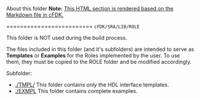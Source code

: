 About this folder
**Note:** [This HTML section is rendered based on the Markdown file in cFDK.](https://github.com/cloudFPGA/cFDK/blob/master/SRA/LIB/ROLE/README.md)

=========================
`cFDK/SRA/LIB/ROLE`

This folder is NOT used during the build process.

The files included in this folder (and it's subfolders) are intended to serve as **Templates** or **Examples** for the Roles implemented by the user.
To use them, they must be copied to the ROLE folder and be modified accordingly.

Subfolder:
 - [./TMPL/](TMPL) This folder contains *only* the HDL interface templates.
 - [./EXMPL](EXMPL) This folder contains complete examples.

